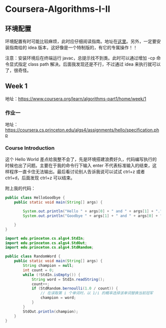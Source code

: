 # Coursera-Algorithms-I-II

## 环境配置

环境配置有时可能比较麻烦，此时应仔细阅读指南。地址在[这里](https://lift.cs.princeton.edu/java/windows/)。另外，一定要安装指南给的 idea 版本，这好像是一个特制版的，有它的专属操作！！

注意：安装环境后在终端运行 javac，总提示找不到类。此时可以通过增加 -cp 命令显式指定 class path 解决。后面我发现还是不行，不过通过 idea 来执行就可以了，很奇怪。

## Week 1

地址：https://www.coursera.org/learn/algorithms-part1/home/week/1

### 作业一

地址：https://coursera.cs.princeton.edu/algs4/assignments/hello/specification.php

### Course Introduction

这个 Hello World 差点给我整不会了，先是环境搭建浪费好久，代码编写执行的时候也出了问题。主要在于我的命令行下输入 enter 不代表标准输入的结束，这样程序一直卡住无法输出。最后看讨论别人告诉我说可以试试 ctrl+z 或者 ctrl+d，后面发现 ctrl+z 可以结束。

附上我的代码：

```java
public class HelloGoodbye {
    public static void main(String[] args) {

        System.out.println("Hello " + args[0] + " and " + args[1] + ".");
        System.out.println("Goodbye " + args[1] + " and " + args[0] + ".");

    }
}

```



```java
import edu.princeton.cs.algs4.StdIn;
import edu.princeton.cs.algs4.StdOut;
import edu.princeton.cs.algs4.StdRandom;

public class RandomWord {
    public static void main(String[] args) {
        String champion = null;
        int count = 0;
        while (!StdIn.isEmpty()) {
            String word = StdIn.readString();
            count++;
            if (StdRandom.bernoulli(1.0 / count)) {
                // 在读取第 i 个单词时，以 1/i 的概率选择该单词替换当前冠军
                champion = word;
            }
        }
        StdOut.println(champion);
    }
}

```
